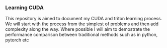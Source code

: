 ### Learning CUDA
This repository is aimed to document my CUDA and triton learning process. We will start with the process from the simplest of problems and then add complexity along the way. Where possible I will aim to demostrate the performance comparison between traditional methods such as in python, pytorch etc